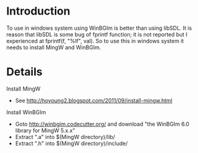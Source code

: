 # Introduction #

To use in windows system using WinBGIm is better than using libSDL. It is reason that libSDL is some bug of fprintf function; it is not reported but I experienced at fprintf(f, "%lf", val). So to use this in windows system it needs to install MingW and WinBGIm.

# Details #

Install MingW

  * See http://hoyoung2.blogspot.com/2011/09/install-mingw.html

Install WinBGIm

  * Goto http://winbgim.codecutter.org/ and download "the WinBGIm 6.0 library for MingW 5.x.x"
  * Extract ".a" into $(MingW directory)/lib/
  * Extract ".h" into $(MingW directory)/include/